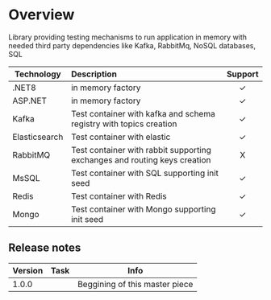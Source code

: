 # Overview
Library providing testing mechanisms to run application in memory with needed third party dependencies like Kafka, RabbitMq, NoSQL databases, SQL

|Technology|Description| Support  |
|-|:-|:-:|
| .NET8|in memory factory| &#x2713; |
| ASP.NET|in memory factory| &#x2713; | 
| Kafka|Test container with kafka and schema registry with topics creation| &#x2713; | 
| Elasticsearch| Test container with elastic| &#x2713; |
| RabbitMQ|Test container with rabbit supporting exchanges and routing keys creation| X |
| MsSQL|Test container with SQL supporting init seed| &#x2713; |
| Redis|Test container with Redis| &#x2713; |
| Mongo|Test container with Mongo supporting init seed | &#x2713; |

## Release notes


| Version | Task | Info |
|-|:-|:-:|
| 1.0.0| | Beggining of this master piece |
